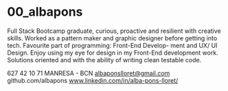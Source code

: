 # 00_albapons

Full Stack Bootcamp graduate, curious, proactive and resilient with creative skills. Worked as a pattern maker and graphic designer before getting into tech. Favourite part of programming: Front-End Develop- ment and UX/ UI Design. Enjoy using my eye for design in my Front-End development work. Solutions oriented and with the ability of writing clean testable code.

627 42 10 71 
MANRESA - BCN 
albaponslloret@gmail.com 
github.com/albapons 
www.linkedin.com/in/alba-pons-lloret/
 
